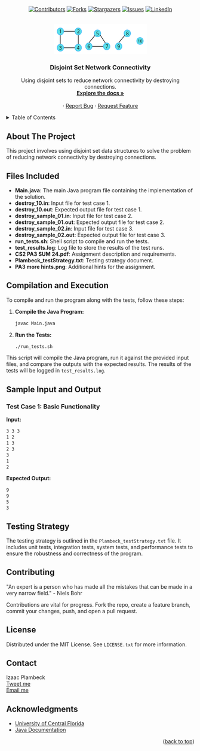 <a name="readme-top"></a>

<div align="center">

[![Contributors][contributors-shield]][contributors-url]
[![Forks][forks-shield]][forks-url]
[![Stargazers][stars-shield]][stars-url]
[![Issues][issues-shield]][issues-url]
[![LinkedIn][linkedin-shield]][linkedin-url]

</div>
<br />
<div align="center">
  <a href="https://github.com/Izaacapp/Disjoint-Set">
    <img src="Disjoint-Set.png" alt="Logo" width="250" height="80">
  </a>

  <h3 align="center">Disjoint Set Network Connectivity</h3>

  <p align="center">
    Using disjoint sets to reduce network connectivity by destroying connections.
    <br />
    <a href=https://github.com/Izaacapp/Disjoint-Set"><strong>Explore the docs »</strong></a>
    <br />
    <br />
    ·
    <a href="https://github.com/your-repo-link/issues/new?labels=bug&template=bug-report---.md">Report Bug</a>
    ·
    <a href="https://github.com/your-repo-link/issues/new?labels=enhancement&template=feature-request---.md">Request Feature</a>
  </p>
</div>

<details>
  <summary>Table of Contents</summary>
  <ol>
    <li><a href="#about-the-project">About The Project</a></li>
    <li><a href="#files-included">Files Included</a></li>
    <li><a href="#compilation-and-execution">Compilation and Execution</a></li>
    <li><a href="#sample-input-and-output">Sample Input and Output</a></li>
    <li><a href="#testing-strategy">Testing Strategy</a></li>
    <li><a href="#contributing">Contributing</a></li>
    <li><a href="#license">License</a></li>
    <li><a href="#contact">Contact</a></li>
    <li><a href="#acknowledgments">Acknowledgments</a></li>
  </ol>
</details>

## About The Project

This project involves using disjoint set data structures to solve the problem of reducing network connectivity by destroying connections.

## Files Included

- **Main.java**: The main Java program file containing the implementation of the solution.
- **destroy_10.in**: Input file for test case 1.
- **destroy_10.out**: Expected output file for test case 1.
- **destroy_sample_01.in**: Input file for test case 2.
- **destroy_sample_01.out**: Expected output file for test case 2.
- **destroy_sample_02.in**: Input file for test case 3.
- **destroy_sample_02.out**: Expected output file for test case 3.
- **run_tests.sh**: Shell script to compile and run the tests.
- **test_results.log**: Log file to store the results of the test runs.
- **CS2 PA3 SUM 24.pdf**: Assignment description and requirements.
- **Plambeck_testStrategy.txt**: Testing strategy document.
- **PA3 more hints.png**: Additional hints for the assignment.

## Compilation and Execution

To compile and run the program along with the tests, follow these steps:

1. **Compile the Java Program:**
    ```bash
    javac Main.java
    ```

2. **Run the Tests:**
    ```bash
    ./run_tests.sh
    ```

This script will compile the Java program, run it against the provided input files, and compare the outputs with the expected results. The results of the tests will be logged in `test_results.log`.

## Sample Input and Output

### Test Case 1: Basic Functionality

**Input:**
```
3 3 3
1 2
1 3
2 3
3
1
2
```

**Expected Output:**
```
9
9
5
3
```

## Testing Strategy

The testing strategy is outlined in the `Plambeck_testStrategy.txt` file. It includes unit tests, integration tests, system tests, and performance tests to ensure the robustness and correctness of the program.

## Contributing

"An expert is a person who has made all the mistakes that can be made in a very narrow field." - Niels Bohr

Contributions are vital for progress. Fork the repo, create a feature branch, commit your changes, push, and open a pull request.

## License

Distributed under the MIT License. See `LICENSE.txt` for more information.

## Contact

Izaac Plambeck  
[Tweet me](https://x.com/Izaacapp)  
[Email me](mailto:izaacap@gmail.com) 

## Acknowledgments

* [University of Central Florida](https://www.ucf.edu/)
* [Java Documentation](https://docs.oracle.com/en/java/)

<p align="right">(<a href="#readme-top">back to top</a>)</p>

<!-- MARKDOWN LINKS & IMAGES -->
<!-- MARKDOWN LINKS & IMAGES -->
[contributors-shield]: https://img.shields.io/badge/Contributors-violet?style=for-the-badge
[contributors-url]: https://github.com/Izaacapp/Disjoint-Set/graphs/contributors
[forks-shield]: https://img.shields.io/badge/Forks-green?style=for-the-badge
[forks-url]: https://github.com/Izaacapp/Disjoint-Set/network/members
[stars-shield]: https://img.shields.io/badge/Stars-gold?style=for-the-badge
[stars-url]: https://github.com/Izaacapp/Disjoint-Set/stargazers
[issues-shield]: https://img.shields.io/badge/Issues-red?style=for-the-badge
[issues-url]: https://github.com/Izaacapp/Disjoint-Set/issues
[license-shield]: https://img.shields.io/github/license/Izaacapp/Disjoint-Set.svg?style=for-the-badge
[license-url]: https://github.com/Izaacapp/Disjoint-Set/blob/master/LICENSE.txt
[linkedin-shield]: https://img.shields.io/badge/-LinkedIn-black.svg?style=for-the-badge&logo=linkedin&colorB=555
[linkedin-url]: https://www.linkedin.com/in/izaac-plambeck/